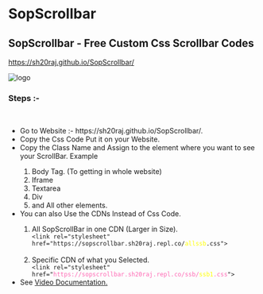 # SopScrollbar
## SopScrollbar - Free Custom Css Scrollbar Codes
https://sh20raj.github.io/SopScrollbar/

![logo](https://user-images.githubusercontent.com/66713844/148688287-a8049787-d67f-4337-b510-0f039b9e19cc.jpg)


<h3> Steps :-</h3>
<br>
<ul>
  <li>Go to Website :- https://sh20raj.github.io/SopScrollbar/. </li>
  <li> Copy the Css Code Put it on your Website.</li>
  <li> Copy the Class Name and Assign to the element where you want to see your ScrollBar. Example</li>
    <ol>
    <li>Body Tag. (To getting in whole website)</li>
    <li>Iframe</li>
    <li>Textarea</li>
    <li>Div</li>
    <li>and All other elements.</li>
    </ol>
  <li>You can also Use the CDNs Instead of Css Code.</li>
  <ol>
    <li>All SopScrollBar in one CDN (Larger in Size).</li>
    <code class="html">&#x3C;link rel=&#x22;stylesheet&#x22; href=&#x22;https://sopscrollbar.sh20raj.repl.co/<span style="color:yellow;">allssb</span>.css&#x22;&#x3E;</code><br><br>
    <li>Specific CDN of what you Selected.</li>
    <code class="html">&#x3C;link rel=&#x22;stylesheet&#x22; href=&#x22;<span style="color:hotpink;">https://sopscrollbar.sh20raj.repl.co/ssb/<span id="cs" style="color:yellow;">ssb1</span>.css</span>&#x22;&#x3E;</code><br>
  </ol>
  <li>See <a href="#video"> Video Documentation.</a></li>
</ul>
